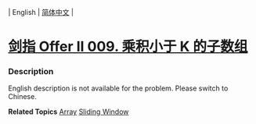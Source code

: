 | English | [简体中文](README.md) |

# [剑指 Offer II 009. 乘积小于 K 的子数组](https://leetcode.cn/problems/ZVAVXX)
 ### Description
<p>English description is not available for the problem. Please switch to Chinese.</p>

**Related Topics**  [Array](https://leetcode.cn/tag/array) [Sliding Window](https://leetcode.cn/tag/sliding-window) 